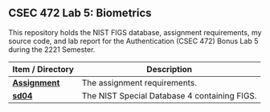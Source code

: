 ## CSEC 472 Lab 5: Biometrics

This repository holds the NIST FIGS database, assignment requirements, my source code, and lab report for the Authentication (CSEC 472) Bonus Lab 5 during the 2221 Semester.

| Item / Directory                     | Description                                  |
|--------------------------------------|----------------------------------------------|
| [**Assignment**](Lab5-Assignment.md) | The assignment requirements.                 |
| [**sd04**](sd04)                     | The NIST Special Database 4 containing FIGS. |


